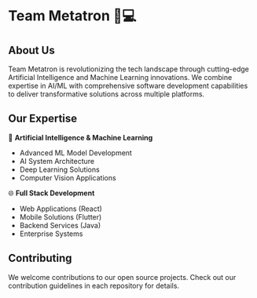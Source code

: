 # Team Metatron 🧠💻

## About Us
Team Metatron is revolutionizing the tech landscape through cutting-edge Artificial Intelligence and Machine Learning innovations. We combine expertise in AI/ML with comprehensive software development capabilities to deliver transformative solutions across multiple platforms.

## Our Expertise
🤖 **Artificial Intelligence & Machine Learning**
- Advanced ML Model Development
- AI System Architecture
- Deep Learning Solutions
- Computer Vision Applications

🌐 **Full Stack Development**
- Web Applications (React)
- Mobile Solutions (Flutter)
- Backend Services (Java)
- Enterprise Systems

<!--## Projects
<!-- Add your organization's repositories here -->
<!-- Example format:
### [Project Name](link-to-repo)
* Brief description
-->

<!--## Join Us
Want to collaborate or learn more about our work?
- [Visit our website](https://team-metatron.github.io)
- [Check out our projects](https://github.com/Team-Metatron)
- [Get in touch](mailto:your-email@domain.com)-->

## Contributing
We welcome contributions to our open source projects. Check out our contribution guidelines in each repository for details.

<!--## Stay Updated
Follow us for the latest developments in AI/ML and software engineering:
[![Twitter](https://img.shields.io/twitter/follow/team_metatron?style=social)](https://twitter.com/team_metatron)
[![GitHub followers](https://img.shields.io/github/followers/Team-Metatron?style=social)](https://github.com/Team-Metatron)
